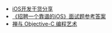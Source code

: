 * [iOS开发干货分享](https://cloud.tencent.com/developer/column/73649)
* [《招聘一个靠谱的iOS》面试题参考答案](https://github.com/ChenYilong/iOSInterviewQuestions)
* [禅与 Objective-C 编程艺术](https://github.com/oa414/objc-zen-book-cn)
